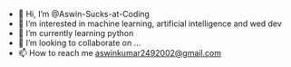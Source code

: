 - 👋 Hi, I’m @Aswin-Sucks-at-Coding
- 👀 I’m interested in machine learning, artificial intelligence and wed dev
- 🌱 I’m currently learning python
- 💞️ I’m looking to collaborate on ...
- 📫 How to reach me aswinkumar2492002@gmail.com

<!---
Aswin-Sucks-at-Coding/Aswin-Sucks-at-Coding is a ✨ special ✨ repository because its `README.md` (this file) appears on your GitHub profile.
You can click the Preview link to take a look at your changes.
--->
